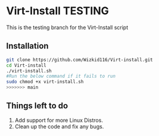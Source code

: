 # Virt-Install TESTING
This is the testing branch for the Virt-Install script
## Installation
```bash
git clone https://github.com/Wizkid116/Virt-install.git
cd Virt-install
./virt-install.sh
#Run the below command if it fails to run
sudo chmod +x virt-install.sh
>>>>>>> main
```
## Things left to do
1. Add support for more Linux Distros.
2. Clean up the code and fix any bugs.
